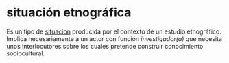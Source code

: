 # situación etnográfica

Es un tipo de [situacion](situacion.md) producida por el contexto de un estudio etnográfico. Implica necesariamente a un actor con función *investigador(a)* que necesita unos interlocutores sobre los cuales pretende construir conocimiento sociocultural.

